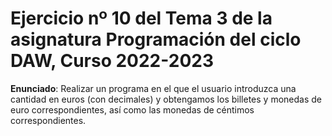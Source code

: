 # Ejercicio nº 10 del Tema 3 de la asignatura Programación del ciclo DAW, Curso 2022-2023
**Enunciado**: Realizar un programa en el que el usuario introduzca una cantidad en euros (con decimales) y obtengamos los billetes y monedas de euro correspondientes, así como las monedas de céntimos correspondientes.